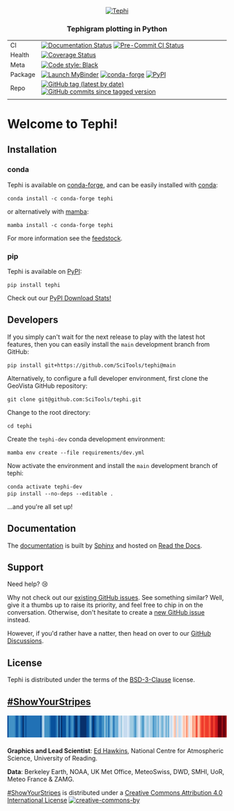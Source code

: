 <p align="center">
<a href="https://tephi.readthedocs.io/en/latest/">
    <img src="https://scitools.github.io/tephi/tephi-logo.svg" alt="Tephi">
</a>
</p>

<h3 align="center"><strong>Tephigram plotting in Python</strong></h3>

|         |                                                                                                                                                                                                                                                                                                                             |
|---------|-----------------------------------------------------------------------------------------------------------------------------------------------------------------------------------------------------------------------------------------------------------------------------------------------------------------------------|
| CI      | [![Documentation Status](https://readthedocs.org/projects/tephi/badge/?version=latest)](https://readthedocs.org/projects/tephi/) [![Pre-Commit CI Status](https://results.pre-commit.ci/badge/github/SciTools/tephi/main.svg)](https://results.pre-commit.ci/latest/github/SciTools/tephi/main)                             |
| Health  | [![Coverage Status](https://coveralls.io/repos/github/SciTools/tephi/badge.svg?branch=main)](https://coveralls.io/github/SciTools/tephi?branch=main)                                                                                                                                                                        |
| Meta    | [![Code style: Black](https://img.shields.io/badge/code%20style-black-000000.svg)](https://github.com/psf/black)                                                                                                                                                                                                            | 
| Package | [![Launch MyBinder](https://mybinder.org/badge_logo.svg)](https://mybinder.org/v2/gh/SciTools/tephi/main?filepath=index.ipynb) [![conda-forge](https://img.shields.io/conda/vn/conda-forge/tephi)](https://anaconda.org/conda-forge/tephi)  [![PyPI](https://img.shields.io/pypi/v/tephi)](https://pypi.org/project/tephi/) |
| Repo    | [![GitHub tag (latest by date)](https://img.shields.io/github/v/tag/scitools/tephi?color=orange)](https://github.com/SciTools/tephi/releases) [![GitHub commits since tagged version](https://img.shields.io/github/commits-since/scitools/tephi/latest/main)](https://github.com/SciTools/tephi/commits/main)              |
|         |                                                                                                                                                                                                                                                                                                                             |

# Welcome to Tephi!

## Installation

### conda

Tephi is available on [conda-forge](https://anaconda.org/conda-forge/tephi), and can be easily installed with [conda](https://docs.conda.io/projects/conda/en/latest/index.html):
```shell
conda install -c conda-forge tephi
```
or alternatively with [mamba](https://github.com/mamba-org/mamba):
```shell
mamba install -c conda-forge tephi
```
For more information see the [feedstock](https://github.com/conda-forge/tephi-feedstock).

### pip

Tephi is available on [PyPI](https://pypi.org/project/tephi/):

```shell
pip install tephi
```
Check out our [PyPI Download Stats!](https://pypistats.org/packages/tephi)

## Developers

If you simply can't wait for the next release to play with the latest hot features, then you can easily
install the `main` development branch from GitHub:
```shell
pip install git+https://github.com/SciTools/tephi@main
```

Alternatively, to configure a full developer environment, first clone the GeoVista GitHub repository:
```shell
git clone git@github.com:SciTools/tephi.git
```
Change to the root directory:
```shell
cd tephi
```
Create the `tephi-dev` conda development environment:
```shell
mamba env create --file requirements/dev.yml
```
Now activate the environment and install the `main` development branch of tephi:
```shell
conda activate tephi-dev
pip install --no-deps --editable .
```

...and you're all set up!

## Documentation

The [documentation](https://tephi.readthedocs.io/en/latest/) is built by [Sphinx](https://www.sphinx-doc.org/en/master/) and hosted on [Read the Docs](https://docs.readthedocs.io/en/stable/).


## Support

Need help? 😢

Why not check out our [existing GitHub issues](https://github.com/SciTools/tephi/issues). See something similar?
Well, give it a thumbs up to raise its priority, and feel free to chip in on the conversation. Otherwise, don't hesitate to
create a [new GitHub issue](https://github.com/SciTools/tephi/issues/new/choose) instead.

However, if you'd rather have a natter, then head on over to our
[GitHub Discussions](https://github.com/SciTools/tephi/discussions).

## License

Tephi is distributed under the terms of the [BSD-3-Clause](https://spdx.org/licenses/BSD-3-Clause.html) license.

## [#ShowYourStripes](https://showyourstripes.info/s/globe)

<h4 align="center">
  <a href="https://showyourstripes.info/s/globe">
    <img src="https://raw.githubusercontent.com/ed-hawkins/show-your-stripes/master/2021/GLOBE---1850-2021-MO.png"
         height="50" width="800"
         alt="#showyourstripes Global 1850-2021"></a>
</h4>

**Graphics and Lead Scientist**: [Ed Hawkins](http://www.met.reading.ac.uk/~ed/home/index.php), National Centre for Atmospheric Science, University of Reading.

**Data**: Berkeley Earth, NOAA, UK Met Office, MeteoSwiss, DWD, SMHI, UoR, Meteo France & ZAMG.

<p>
<a href="https://showyourstripes.info/s/globe">#ShowYourStripes</a> is distributed under a
<a href="https://creativecommons.org/licenses/by/4.0/">Creative Commons Attribution 4.0 International License</a>
<a href="https://creativecommons.org/licenses/by/4.0/">
  <img src="https://i.creativecommons.org/l/by/4.0/80x15.png" alt="creative-commons-by" style="border-width:0"></a>
</p>

<br>
